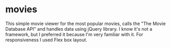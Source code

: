 # movies

This simple movie viewer for the most popular movies, calls the "The Movie Database API" and handles data using jQuery library. 
I know it's not a framework, but I preferred it because I'm very familiar with it.
For responsiveness I used Flex box layout.
